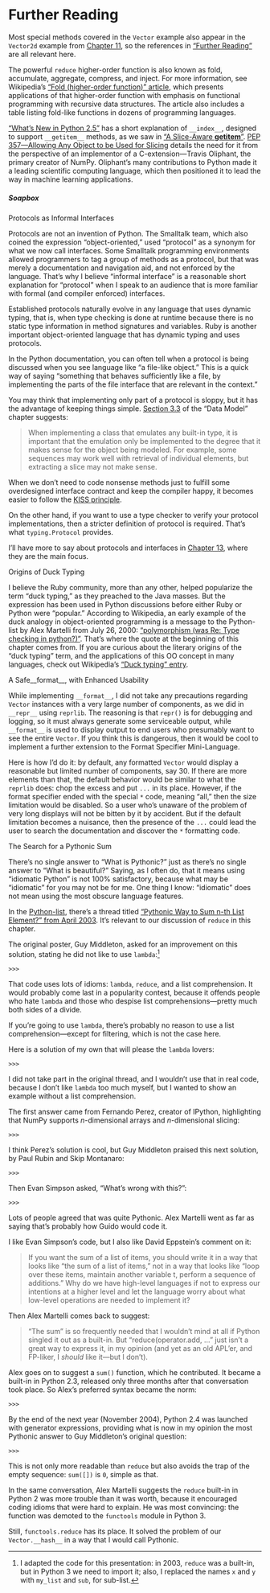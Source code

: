 # Further Reading

Most special methods covered in the `Vector` example also appear in the `Vector2d` example from [Chapter 11](ch11.html#pythonic_objects), so the references in [“Further Reading”](ch11.html#pythonic_further_reading) are all relevant here.

The powerful `reduce` higher-order function is also known as fold, accumulate, aggregate, compress, and inject. For more information, see Wikipedia’s [“Fold (higher-order function)” article](https://fpy.li/12-5), which presents applications of that higher-order function with emphasis on functional programming with recursive data structures. The article also includes a table listing fold-like functions in dozens of programming languages.

[“What’s New in Python 2.5”](https://fpy.li/12-6) has a short explanation of `__index__`, designed to support `__getitem__` methods, as we saw in [“A Slice-Aware __getitem__”](#slice_aware_sec). [PEP 357—Allowing Any Object to be Used for Slicing](https://fpy.li/pep357) details the need for it from the perspective of an implementor of a C-extension—Travis Oliphant, the primary creator of NumPy. Oliphant’s many contributions to Python made it a leading scientific computing language, which then positioned it to lead the way in machine learning applications.

##### Soapbox

Protocols as Informal Interfaces

Protocols are not an invention of Python. The Smalltalk team, which also coined the expression “object-oriented,” used “protocol” as a synonym for what we now call interfaces. Some Smalltalk programming environments allowed programmers to tag a group of methods as a protocol, but that was merely a documentation and navigation aid, and not enforced by the language. That’s why I believe “informal interface” is a reasonable short explanation for “protocol” when I speak to an audience that is more familiar with formal (and compiler enforced) interfaces.

Established protocols naturally evolve in any language that uses dynamic typing, that is, when type checking is done at runtime because there is no static type information in method signatures and variables. Ruby is another important object-oriented language that has dynamic typing and uses protocols.

In the Python documentation, you can often tell when a protocol is being discussed when you see language like “a file-like object.” This is a quick way of saying “something that behaves sufficiently like a file, by implementing the parts of the file interface that are relevant in the context.”

You may think that implementing only part of a protocol is sloppy, but it has the advantage of keeping things simple. [Section 3.3](https://fpy.li/12-7) of the “Data Model” chapter suggests:

> When implementing a class that emulates any built-in type, it is important that the emulation only be implemented to the degree that it makes sense for the object being modeled. For example, some sequences may work well with retrieval of individual elements, but extracting a slice may not make sense.

When we don’t need to code nonsense methods just to fulfill some overdesigned interface contract and keep the compiler happy, it becomes easier to follow the [KISS principle](https://fpy.li/12-8).

On the other hand, if you want to use a type checker to verify your protocol implementations, then a stricter definition of protocol is required. That’s what `typing.Protocol` provides.

I’ll have more to say about protocols and interfaces in [Chapter 13](ch13.html#ifaces_prot_abc), where they are the main focus.

Origins of Duck Typing

I believe the Ruby community, more than any other, helped popularize the term “duck typing,” as they preached to the Java masses. But the expression has been used in Python discussions before either Ruby or Python were “popular.” According to Wikipedia, an early example of the duck analogy in object-oriented programming is a message to the Python-list by Alex Martelli from July 26, 2000: [“polymorphism (was Re: Type checking in python?)”](https://fpy.li/12-9). That’s where the quote at the beginning of this chapter comes from. If you are curious about the literary origins of the “duck typing” term, and the applications of this OO concept in many languages, check out Wikipedia’s [“Duck typing” entry](https://fpy.li/12-10).

A Safe__format__, with Enhanced Usability

While implementing `__format__`, I did not take any precautions regarding `Vector` instances with a very large number of components, as we did in `__repr__` using `reprlib`. The reasoning is that `repr()` is for debugging and logging, so it must always generate some serviceable output, while `__format__` is used to display output to end users who presumably want to see the entire `Vector`. If you think this is dangerous, then it would be cool to implement a further extension to the Format Specifier Mini-Language.

Here is how I’d do it: by default, any formatted `Vector` would display a reasonable but limited number of components, say 30. If there are more elements than that, the default behavior would be similar to what the `reprlib` does: chop the excess and put `...` in its place. However, if the format specifier ended with the special `*` code, meaning “all,” then the size limitation would be disabled. So a user who’s unaware of the problem of very long displays will not be bitten by it by accident. But if the default limitation becomes a nuisance, then the presence of the `...` could lead the user to search the documentation and discover the `*` formatting code.

The Search for a Pythonic Sum

There’s no single answer to “What is Pythonic?” just as there’s no single answer to “What is beautiful?” Saying, as I often do, that it means using “idiomatic Python” is not 100% satisfactory, because what may be “idiomatic” for you may not be for me. One thing I know: “idiomatic” does not mean using the most obscure language features.

In the [Python-list](https://fpy.li/12-11), there’s a thread titled [“Pythonic Way to Sum n-th List Element?” from April 2003](https://fpy.li/12-12). It’s relevant to our discussion of `reduce` in this chapter.

The original poster, Guy Middleton, asked for an improvement on this solution, stating he did not like to use `lambda`:[^7]

```
>>> 
```

That code uses lots of idioms: `lambda`, `reduce`, and a list comprehension. It would probably come last in a popularity contest, because it offends people who hate `lambda` and those who despise list comprehensions—pretty much both sides of a divide.

If you’re going to use `lambda`, there’s probably no reason to use a list comprehension—except for filtering, which is not the case here.

Here is a solution of my own that will please the `lambda` lovers:

```
>>> 
```

I did not take part in the original thread, and I wouldn’t use that in real code, because I don’t like `lambda` too much myself, but I wanted to show an example without a list comprehension.

The first answer came from Fernando Perez, creator of IPython, highlighting that NumPy supports _n_-dimensional arrays and _n_-dimensional slicing:

```
>>> 
```

I think Perez’s solution is cool, but Guy Middleton praised this next solution, by Paul Rubin and Skip Montanaro:

```
>>> 
```

Then Evan Simpson asked, “What’s wrong with this?”:

```
>>> 
```

Lots of people agreed that was quite Pythonic. Alex Martelli went as far as saying that’s probably how Guido would code it.

I like Evan Simpson’s code, but I also like David Eppstein’s comment on it:

> If you want the sum of a list of items, you should write it in a way that looks like “the sum of a list of items,” not in a way that looks like “loop over these items, maintain another variable t, perform a sequence of additions.” Why do we have high-level languages if not to express our intentions at a higher level and let the language worry about what low-level operations are needed to implement it?

Then Alex Martelli comes back to suggest:

> “The sum” is so frequently needed that I wouldn’t mind at all if Python singled it out as a built-in. But “reduce(operator.add, …” just isn’t a great way to express it, in my opinion (and yet as an old APL’er, and FP-liker, I _should_ like it—but I don’t).

Alex goes on to suggest a `sum()` function, which he contributed. It became a built-in in Python 2.3, released only three months after that conversation took place. So Alex’s preferred syntax became the norm:

```
>>> 
```

By the end of the next year (November 2004), Python 2.4 was launched with generator expressions, providing what is now in my opinion the most Pythonic answer to Guy Middleton’s original question:

```
>>> 
```

This is not only more readable than `reduce` but also avoids the trap of the empty sequence: `sum([])` is `0`, simple as that.

In the same conversation, Alex Martelli suggests the `reduce` built-in in Python 2 was more trouble than it was worth, because it encouraged coding idioms that were hard to explain. He was most convincing: the function was demoted to the `functools` module in Python 3.

Still, `functools.reduce` has its place. It solved the problem of our `Vector.__hash__` in a way that I would call Pythonic.

[^1]: , along with the `__iter__` method.

[^2]: . For now, this simplified explanation will do.

[^3]:  Although `__match_args__` exists to support pattern matching in Python 3.10, setting this attribute is harmless in previous versions of Python. In the first edition of this book, I named it `shortcut_names`. With the new name it does double duty: it supports positional patterns in `case` clauses, and it holds the names of the dynamic attributes supported by special logic in `__getattr__` and `__setattr__`.

[^4]: .

[^5]: .

[^6]: .

[^7]:  I adapted the code for this presentation: in 2003, `reduce` was a built-in, but in Python 3 we need to import it; also, I replaced the names `x` and `y` with `my_list` and `sub`, for sub-list.